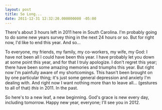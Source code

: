 ```yaml
---
layout: post
title: So Long...
date: 2011-12-31 12:32:20.000000000 -05:00
---
```

<p>There's about 3 hours left in 2011 here in South Carolina. I'm probably going to do some new years survey thing in the next 24 hours or so. But for right now, I'd like to end this year. And so...</p>

<p>To everyone, my friends, my family, my co-workers, my wife, my God: I have not been all I could have been this year. I have probably let you down at some point this year, and for that I truly apologize. I don't regret this year; there have been some amazing memories and triumphs this year. But right now I'm painfully aware of my shortcomings. This hasn't been brought on by one particular thing; it's just some general depression and anxiety I'm dealing with. And right now I want nothing more than to leave all... (gestures to all of that) <em>this</em> in 2011. In the past.</p>

<p>So here's to a new leaf, a new beginning. God's grace is new every day, including tomorrow. Happy new year, everyone; I'll see you in 2012.</p>
